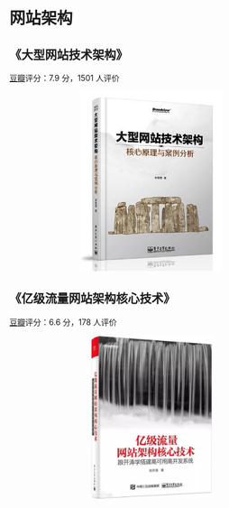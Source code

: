 # 网站架构

## 《大型网站技术架构》

[豆瓣](https://book.douban.com/subject/25723064/)评分：7.9 分，1501 人评价

<div align="center"><img src="../_pics/java-notes/book/book_22.jpg" width="250"/></div>



## 《亿级流量网站架构核心技术》

[豆瓣](https://book.douban.com/subject/26999243/)评分：6.6 分，178 人评价

<div align="center"><img src="../_pics/java-notes/book/book_23.jpg" width="220"/></div>
